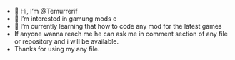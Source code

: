 - 👋 Hi, I’m @Temurrerif
- 👀 I’m interested in gamung mods e
- 🌱 I’m currently learning that how to code any mod for the latest games
- If anyone wanna reach me he can ask me in comment section of any file or repository and i will be available.
- Thanks for using my any file.

<!---
Temurrerif/Temurrerif is a ✨ special ✨ repository because its `README.md` (this file) appears on your GitHub profile.
You can click the Preview link to take a look at your changes.
--->
